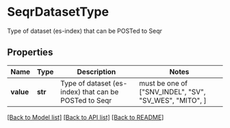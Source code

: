 # SeqrDatasetType

Type of dataset (es-index) that can be POSTed to Seqr

## Properties
Name | Type | Description | Notes
------------ | ------------- | ------------- | -------------
**value** | **str** | Type of dataset (es-index) that can be POSTed to Seqr |  must be one of ["SNV_INDEL", "SV", "SV_WES", "MITO", ]

[[Back to Model list]](../README.md#documentation-for-models) [[Back to API list]](../README.md#documentation-for-api-endpoints) [[Back to README]](../README.md)


